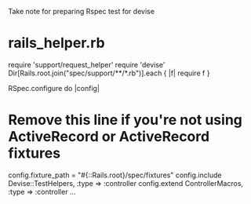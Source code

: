 Take note for preparing Rspec test for devise


# rails_helper.rb

require 'support/request_helper'
require 'devise'
Dir[Rails.root.join("spec/support/**/*.rb")].each { |f| require f }

RSpec.configure do |config|
  # Remove this line if you're not using ActiveRecord or ActiveRecord fixtures
  config.fixture_path = "#{::Rails.root}/spec/fixtures"
  config.include Devise::TestHelpers, :type => :controller
  config.extend ControllerMacros, :type => :controller
  ...